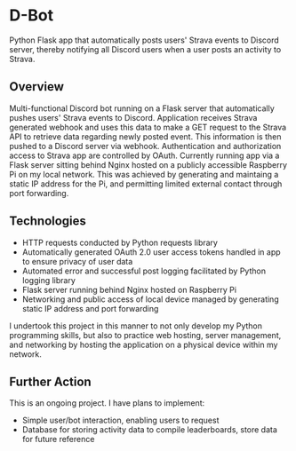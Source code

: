 <h1>D-Bot</h1>

Python Flask app that automatically posts users' Strava events to Discord server, thereby notifying all Discord users when a user posts an activity to Strava.

<h2>Overview</h2>

Multi-functional Discord bot running on a Flask server that automatically pushes users' Strava events to Discord. Application receives Strava generated webhook and uses this data to make a GET request to the Strava API to retrieve data regarding newly posted event. This information is then pushed to a Discord server via webhook. Authentication and authorization access to Strava app are controlled by OAuth. Currently running app via a Flask server sitting behind Nginx hosted on a publicly accessible Raspberry Pi on my local network. This was achieved by generating and maintaing a static IP address for the Pi, and permitting limited external contact through port forwarding.

<h2>Technologies</h2>
<ul>
<li>HTTP requests conducted by Python requests library</li>
<li>Automatically generated OAuth 2.0 user access tokens handled in app to ensure privacy of user data</li>
<li>Automated error and successful post logging facilitated by Python logging library</li>
<li>Flask server running behind Nginx hosted on Raspberry Pi</li>
<li>Networking and public access of local device managed by generating static IP address and port forwarding</li>
</ul>

I undertook this project in this manner to not only develop my Python programming skills, but also to practice web hosting, server management, and networking by hosting the application on a physical device within my network.

<h2>Further Action</h2>

This is an ongoing project. I have plans to implement:
- Simple user/bot interaction, enabling users to request 
- Database for storing activity data to compile leaderboards, store data for future reference
